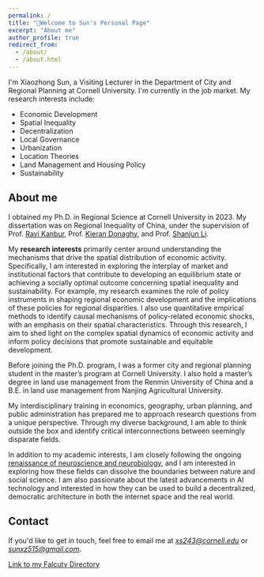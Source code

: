 ```yaml
---
permalink: /
title: "👋Welcome to Sun's Personal Page"
excerpt: "About me"
author_profile: true
redirect_from: 
  - /about/
  - /about.html
---
```


I'm Xiaozhong Sun, a Visiting Lecturer in the Department of City and Regional Planning at Cornell University. I'm currently in the job market. My research interests include:

- Economic Development 
- Spatial Inequality
- Decentralization 
- Local Governance 
- Urbanization
- Location Theories
- Land Management and Housing Policy
- Sustainability

## About me

I obtained my Ph.D. in Regional Science at Cornell University in 2023. My dissertation was on Regional Inequality of China, under the supervision of Prof. [Ravi Kanbur](https://www.kanbur.dyson.cornell.edu/), Prof. [Kieran Donaghy](https://aap.cornell.edu/people/kieran-donaghy), and Prof. [Shanjun Li](http://li.dyson.cornell.edu/). 

My **research interests** primarily center around understanding the mechanisms that drive the spatial distribution of economic activity. Specifically, I am interested in exploring the interplay of market and institutional factors that contribute to developing an equilibrium state or achieving a socially optimal outcome concerning spatial inequality and sustainability. For example, my research examines the role of policy instruments in shaping regional economic development and the implications of these policies for regional disparities. I also use quantitative empirical methods to identify causal mechanisms of policy-related economic shocks, with an emphasis on their spatial characteristics. Through this research, I aim to shed light on the complex spatial dynamics of economic activity and inform policy decisions that promote sustainable and equitable development.

Before joining the Ph.D. program, I was a former city and regional planning student in the master’s program at Cornell University. I also hold a master’s degree in land use management from the Renmin University of China and a B.E. in land use management from Nanjing Agricultural University.

My interdisciplinary training in economics, geography, urban planning, and public administration has prepared me to approach research questions from a unique perspective. Through my diverse background, I am able to think outside the box and identify critical interconnections between seemingly disparate fields.

In addition to my academic interests, I am closely following the ongoing [renaissance of neuroscience and neurobiology](https://www.economist.com/technology-quarterly/2022/09/21/after-fallow-decades-neuroscience-is-undergoing-a-renaissance), and I am interested in exploring how these fields can dissolve the boundaries between nature and social science. I am also passionate about the latest advancements in AI technology and interested in how they can be used to build a decentralized, democratic architecture in both the internet space and the real world.


## Contact

If you'd like to get in touch, feel free to email me at *xs243@cornell.edu* or *sunxz515@gmail.com*.

[Link to my Falcuty Directory](https://aap.cornell.edu/people/xiaozhong-sun)
